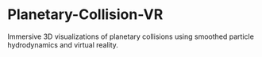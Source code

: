 # Planetary-Collision-VR
Immersive 3D visualizations of planetary collisions using smoothed particle hydrodynamics and virtual reality. 
